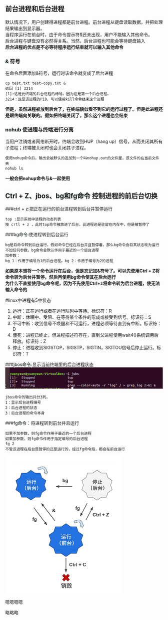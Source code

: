 ## 前台进程和后台进程 ##
默认情况下，用户创建得进程都是前台进程。前台进程从键盘读取数据，并把处理结果输出到显示器。  
当程序运行在前台时，由于命令提示符$还未出现，用户不能输入其他命令。  
后台进程与键盘没有必然得关系。当然，后台进程也可能会等待键盘输入  
**后台进程的优点是不必等待程序运行结束就可以输入其他命令**  

### <font color="#red">&</font> 符号 
在命令后面添加&符号，运行时该命令就变成了后台进程   
	
	cp test.txt test-copy.txt &
	返回 [1] 3214
	[1]:这是此终端的后台进程的标号。因为这是第一个后台进程。
	3214：这是该进程的PID，可以使用kill命令结束这个进程
**但是，虽然进程被放到后台了，在终端貌似看不到它的运行过程了。但是此进程还是跟终端向关联的。假如把终端关闭了，那么这个进程也会结束**
### <font color="#red">nohub</font> 使进程与终端进行分离
当用户注销或者网络断开时，终端会收到HUP（hang up）信号，从而关闭其所有子进程；终端被关闭时也会关闭其子进程。

	使用nohup命令后，输出会被默认的追加到一个叫nohup.out的文件里，该文件的在当前文件夹
	nohub ls
**一般会把nohup命令与&一起使用**
## <font color="#red">Ctrl + Z、jbos、bg和fg命令</font> 控制进程的前后台切换 
###<font color="#red">ctrl + z</font>:把正在运行的前台进程转到后台并暂停运行

	top :显示系统中进程的动态列表
	按 crtl + z ，此时top命令被放进了后台，此进程还是驻留在内存中，但是被暂停了
###<font color="#red">bg命令</font>:使进程转到后台运行

	bg是将命令转到后台运行，假如命令已经在后台并且暂停着，那么bg命令会将其状态改为运行  
	不加任何参数，bg命令会默认作用于最近的一个后台进程
	加参数：
	bg 1：作用于编号为1的后台进程。bg 2：作用于编号为2的进程
**如果原本想将一个命令运行在后台，但是忘记加&符号了。可以先使用Ctrl + Z将命令转为后台并暂停，然后再使用bg命令使其在后台运行  
为什么不直接使用bg命令呢，因为不先使用Ctrl+z将命令转为后台进程，使无法输入命令的**

#linux中进程有5中状态
1. 运行：正在运行或者在运行队列中等待。标识符：R
2. 中断：休眠中、受阻、在等待某个条件的形成或接受到信号。标识符：S
3. 不可中断：收到信号不唤醒和不可运行，进程必须等待直到有中断。标识符：D
4. 僵死：进程已终止，但进程描述符存在，直到父进程使用wait4()系统调用后释放。标识符：Z
5. 停止：进程收到SIGSTOP，SIGSTP，SIGTIN，SIGTOU信号后停止运行。标识符：T

###<font color="#red">jbos命令</font>:显示当前终端里的后台进程状态
![avatar](img\jbos.png)

	jbos命令的输出共分3列。
	1：显示后台进程编号
	2：后台进程的状态
	3：后台进程的命令本身
###<font color="#red">fg命令</font>：将进程转到前台并且运行

	如果不加参数，则fg命令作用于最近的一个后台进程
	如果加参数，则fg命令作用于指定编号的后台进程
	fg 2
	不管该进程在后台是暂停的还是运行的，经过fg命令后，都会在前台运行

![avatar](img\bg-fg.png)     

嗯嗯嗯嗯

略略略

